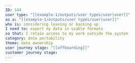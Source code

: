 ```yaml
---
ID: 144
user type: "[[example-1/outputs/user types/user|user]]"
as a: "[[example-1/outputs/user types/user|user]]"
who is: considering leaving or backing up
I need to: export my data in usable formats
so that: I retain access to my work outside the system
category: data portability
theme: data ownership
user journey stage: "[[offboarding]]"
customer journey stage:
---
```

